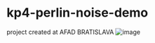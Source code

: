 # kp4-perlin-noise-demo
project created at AFAD BRATISLAVA
![image](https://github.com/user-attachments/assets/71c5de87-1629-41f8-b6a3-73e4c999c620)
